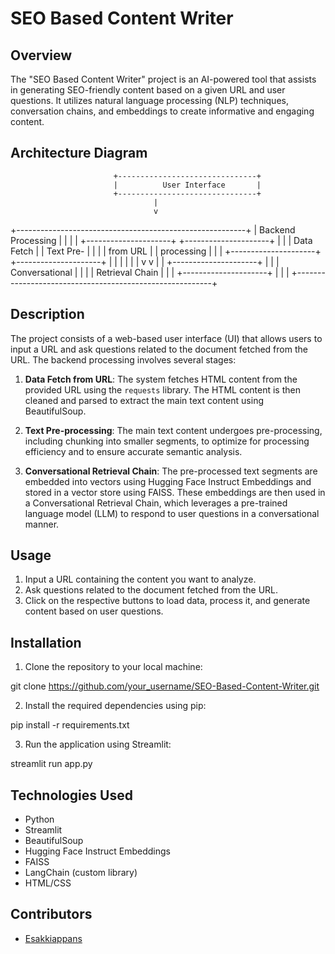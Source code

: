 # SEO Based Content Writer

## Overview

The "SEO Based Content Writer" project is an AI-powered tool that assists in generating SEO-friendly content based on a given URL and user questions. It utilizes natural language processing (NLP) techniques, conversation chains, and embeddings to create informative and engaging content.

## Architecture Diagram

                           +-------------------------------+
                           |          User Interface       |
                           +-------------------------------+
                                    |
                                    v
+---------------------------------------------------------+
|                  Backend Processing                      |
|                                                         |
|   +---------------------+      +---------------------+  |
|   |      Data Fetch     |      |      Text Pre-      |  |
|   |      from URL       |      |      processing     |  |
|   +---------------------+      +---------------------+  |
|                   |                     |                |
|                   v                     v                |
|                   +---------------------+                |
|                   |   Conversational    |                |
|                   |    Retrieval Chain  |                |
|                   +---------------------+                |
|                                                         |
+---------------------------------------------------------+


## Description

The project consists of a web-based user interface (UI) that allows users to input a URL and ask questions related to the document fetched from the URL. The backend processing involves several stages:

1. **Data Fetch from URL**: The system fetches HTML content from the provided URL using the `requests` library. The HTML content is then cleaned and parsed to extract the main text content using BeautifulSoup.

2. **Text Pre-processing**: The main text content undergoes pre-processing, including chunking into smaller segments, to optimize for processing efficiency and to ensure accurate semantic analysis.

3. **Conversational Retrieval Chain**: The pre-processed text segments are embedded into vectors using Hugging Face Instruct Embeddings and stored in a vector store using FAISS. These embeddings are then used in a Conversational Retrieval Chain, which leverages a pre-trained language model (LLM) to respond to user questions in a conversational manner.

## Usage

1. Input a URL containing the content you want to analyze.
2. Ask questions related to the document fetched from the URL.
3. Click on the respective buttons to load data, process it, and generate content based on user questions.

## Installation

1. Clone the repository to your local machine:

git clone https://github.com/your_username/SEO-Based-Content-Writer.git


2. Install the required dependencies using pip:

pip install -r requirements.txt


3. Run the application using Streamlit:

streamlit run app.py


## Technologies Used

- Python
- Streamlit
- BeautifulSoup
- Hugging Face Instruct Embeddings
- FAISS
- LangChain (custom library)
- HTML/CSS

## Contributors

- [Esakkiappans](https://github.com/Esakkiappans)



